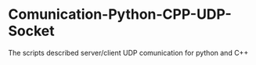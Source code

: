 # Comunication-Python-CPP-UDP-Socket

The scripts described server/client UDP comunication for python and C++

